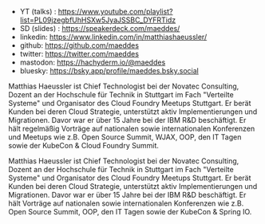 * YT (talks) : https://www.youtube.com/playlist?list=PL09jzegbfUhHSXw5JyaJSSBC_DYFRTidz 
* SD (slides) : https://speakerdeck.com/maeddes/ 
* linkedin: https://www.linkedin.com/in/matthiashaeussler/ 
* github: https://github.com/maeddes 
* twitter: https://twitter.com/maeddes 
* mastodon: https://hachyderm.io/@maeddes
* bluesky: https://bsky.app/profile/maeddes.bsky.social


Matthias Haeussler ist Chief Technologist bei der Novatec Consulting, Dozent an der Hochschule für Technik in Stuttgart im Fach "Verteilte Systeme" und Organisator des Cloud Foundry Meetups Stuttgart. Er berät Kunden bei deren Cloud Strategie, unterstützt aktiv Implementierungen und Migrationen. Davor war er über 15 Jahre bei der IBM R&D beschäftigt. Er hält regelmäßig Vorträge auf nationalen sowie internationalen Konferenzen und Meetups wie z.B. Open Source Summit, WJAX, OOP, den IT Tagen sowie der KubeCon & Cloud Foundry Summit.

Matthias Haeussler ist Chief Technologist bei der Novatec Consulting, Dozent an der Hochschule für Technik in Stuttgart im Fach "Verteilte Systeme" und Organisator des Cloud Foundry Meetups Stuttgart. Er berät Kunden bei deren Cloud Strategie, unterstützt aktiv Implementierungen und Migrationen. Davor war er über 15 Jahre bei der IBM R&D beschäftigt. Er hält Vorträge auf nationalen sowie internationalen Konferenzen wie z.B. Open Source Summit, OOP, den IT Tagen sowie der KubeCon & Spring IO.
